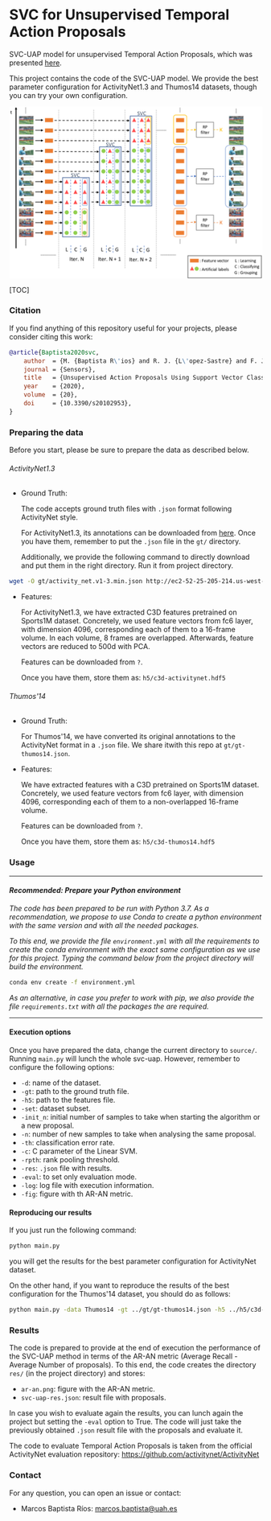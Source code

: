 # SVC for Unsupervised Temporal Action Proposals

SVC-UAP model for unsupervised Temporal Action Proposals, which was presented [here](https://www.mdpi.com/1424-8220/20/10/2953/htm).

This project contains the code of the SVC-UAP model.  We provide the best parameter configuration for ActivityNet1.3 and Thumos14 datasets, though you can try your own configuration.

<p align="center">
  <img src="./png/svc-uap.png" alt="Unsupervised Temporal Action Proposals" title="Unsupervised Temporal Action Proposals with SVC" width="652" zoom="343" align="center" />
</p>


[TOC]

### Citation

If you find anything of this repository useful for your projects, please consider citing this work:

```bibtex
@article{Baptista2020svc,
	author  = {M. {Baptista R\'ios} and R. J. {L\'opez-Sastre} and F. J. {Acevedo-Rodr\'iguez} and P. {Mart\'in-Mart\'in} and S. {Maldonado-Basc\'on}},
	journal = {Sensors},
	title   = {Unsupervised Action Proposals Using Support Vector Classifiers for Online Video Processing},
	year	= {2020},
	volume  = {20},
	doi     = {10.3390/s20102953},
}
```

### Preparing the data

Before you start, please be sure to prepare the data as described below.

######  ActivityNet1.3

- Ground Truth:

  The code accepts ground truth files with `.json` format following ActivityNet style.

  For ActivityNet1.3, its annotations can be downloaded from [here](http://activity-net.org/download.html). Once you have them, remember to put the `.json` file in the `gt/` directory. 

  Additionally,  we provide the following command to directly download and put them in the right directory. Run it from project directory.

```bash
wget -O gt/activity_net.v1-3.min.json http://ec2-52-25-205-214.us-west-2.compute.amazonaws.com/files/activity_net.v1-3.min.json
```

- Features:

  For ActivityNet1.3, we have extracted C3D features pretrained on Sports1M dataset. Concretely, we used feature vectors from fc6 layer, with dimension 4096, corresponding each of them to a 16-frame volume. In each volume, 8 frames are overlapped. Afterwards, feature vectors are reduced to 500d with PCA.

  Features can be downloaded from `?`.

  Once you have them, store them as: `h5/c3d-activitynet.hdf5` 

###### Thumos'14

- Ground Truth:

  For Thumos'14, we have converted its original annotations to the ActivityNet format in a `.json` file. We share itwith this repo at `gt/gt-thumos14.json`.

- Features:

  We have extracted features with a C3D pretrained on Sports1M dataset. Concretely, we used feature vectors from fc6 layer, with dimension 4096, corresponding each of them to a non-overlapped 16-frame volume.

  Features can be downloaded from `?`.

  Once you have them, store them as: `h5/c3d-thumos14.hdf5` 

### Usage

------

#### *Recommended: Prepare your Python environment*

*The code has been prepared to be run with Python 3.7. As a recommendation, we propose to use Conda to create a python environment with the same version and with all the needed packages.*

*To this end, we provide the file `environment.yml` with all the requirements to create the conda environment with the exact same configuration as we use for this project. Typing the command below from the project directory will build the environment.*

```bash
conda env create -f environment.yml
```

*As an alternative, in case you prefer to work with pip, we also provide the file `requirements.txt` with all the packages the are required.*

------

#### Execution options

Once you have prepared the data, change the current directory to `source/`. Running `main.py` will lunch the whole svc-uap. However, remember to configure the following options:

- `-d`: name of the dataset.
- `-gt`: path to the ground truth file.
- `-h5`: path to the features file.
- `-set`: dataset subset.
- `-init_n`: initial number of samples to take when starting the algorithm or a new proposal.
- `-n`: number of new samples to take when analysing the same proposal.
- `-th`: classification error rate.
- `-c`: C parameter of the Linear SVM.
- `-rpth`: rank pooling threshold.
- `-res`: `.json` file with results.
- `-eval`: to set only evaluation mode.
- `-log`: log file with execution information.
- `-fig`: figure with th AR-AN metric.

#### Reproducing our results

If you just run the following command:

```bash
python main.py
```

you will get the results for the best parameter configuration for ActivityNet dataset.

On the other hand, if you want to reproduce the results of the best configuration for the Thumos'14 dataset, you should do as follows:

```bash
python main.py -data Thumos14 -gt ../gt/gt-thumos14.json -h5 ../h5/c3d-thumos14.hdf5 -set Test -init_n 8 -n 8 -th 0.09 -c 0.019306 -rpth 0.1
```

### Results

The code is prepared to provide at the end of execution the performance of the SVC-UAP method in terms of the AR-AN metric (Average Recall - Average Number of proposals). To this end, the code creates the directory `res/` (in the project directory) and stores:

- `ar-an.png`: figure with the AR-AN metric.
- `svc-uap-res.json`: result file with proposals.

In case you wish to evaluate again the results, you can lunch again the project but setting the `-eval` option to True. The code will just take the previously obtained `.json` result file with the proposals and evaluate it.

The code to evaluate Temporal Action Proposals is taken from the official ActivityNet evaluation repository: https://github.com/activitynet/ActivityNet

### Contact

For any question, you can open an issue or contact:

- Marcos Baptista Ríos: marcos.baptista@uah.es